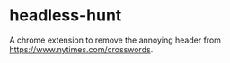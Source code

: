# headless-hunt
A chrome extension to remove the annoying header from https://www.nytimes.com/crosswords.
